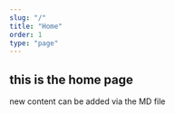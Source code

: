 ```yaml
---
slug: "/"
title: "Home"
order: 1
type: "page"
---
```


## this is the home page

new content can be added via the MD file
